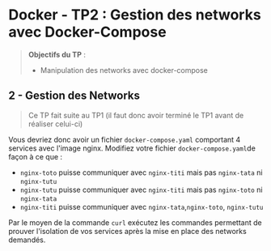 
# Docker - TP2 : Gestion des networks avec Docker-Compose
> **Objectifs du TP** :
>- Manipulation des networks avec docker-compose
>

## 2 - Gestion des Networks 

> Ce TP fait suite au TP1 (il faut donc avoir terminé le TP1 avant de réaliser celui-ci)

Vous devriez donc avoir un fichier `docker-compose.yaml` comportant 4 services avec l'image nginx.
Modifiez votre fichier `docker-compose.yaml`de façon à ce que : 
- `nginx-toto` puisse communiquer avec `nginx-titi` mais pas `nginx-tata` ni `nginx-tutu`
- `nginx-tutu` puisse communiquer avec `nginx-titi` mais pas `nginx-toto` ni `nginx-tata`
- `nginx-titi` puisse communiquer avec `nginx-tata`,`nginx-toto`, `nginx-tutu`

Par le moyen de la commande `curl` exécutez les commandes permettant de prouver l'isolation de vos services après la mise en place des networks demandés. 
